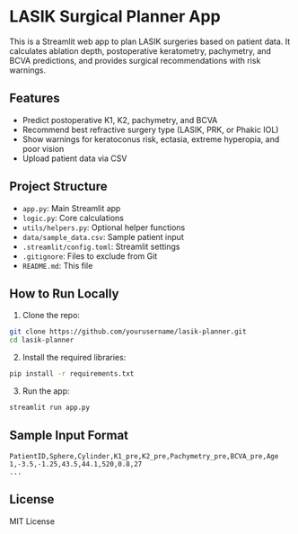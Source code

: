 
# LASIK Surgical Planner App

This is a Streamlit web app to plan LASIK surgeries based on patient data. It calculates ablation depth, postoperative keratometry, pachymetry, and BCVA predictions, and provides surgical recommendations with risk warnings.

## Features

- Predict postoperative K1, K2, pachymetry, and BCVA
- Recommend best refractive surgery type (LASIK, PRK, or Phakic IOL)
- Show warnings for keratoconus risk, ectasia, extreme hyperopia, and poor vision
- Upload patient data via CSV

## Project Structure

- `app.py`: Main Streamlit app
- `logic.py`: Core calculations
- `utils/helpers.py`: Optional helper functions
- `data/sample_data.csv`: Sample patient input
- `.streamlit/config.toml`: Streamlit settings
- `.gitignore`: Files to exclude from Git
- `README.md`: This file

## How to Run Locally

1. Clone the repo:
```bash
git clone https://github.com/yourusername/lasik-planner.git
cd lasik-planner
```

2. Install the required libraries:
```bash
pip install -r requirements.txt
```

3. Run the app:
```bash
streamlit run app.py
```

## Sample Input Format

```csv
PatientID,Sphere,Cylinder,K1_pre,K2_pre,Pachymetry_pre,BCVA_pre,Age
1,-3.5,-1.25,43.5,44.1,520,0.8,27
...
```

## License

MIT License

